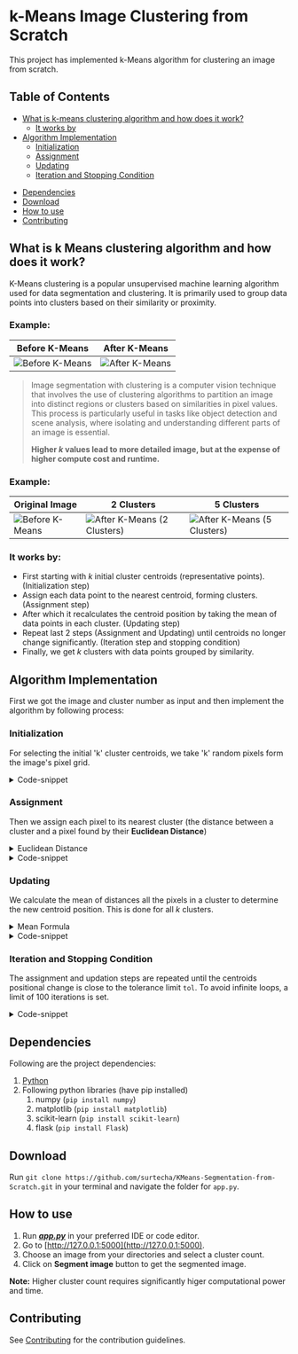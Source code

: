 # k-Means Image Clustering from Scratch

This project has implemented k-Means algorithm for clustering an image from scratch.

## Table of Contents

- [What is k-means clustering algorithm and how does it work?](#what-is-kmeans-clustering-algorithm-and-how-does-it-work)
    - [It works by](#it-works-by)
- [Algorithm Implementation](#algorithm-implementation)
    - [Initialization](#initialization)
    - [Assignment](#assignment)
    - [Updating](#updating)
    - [Iteration and Stopping Condition](#iteration-and-stopping-condition)
<!-- - [Content of repository](#content-of-repository) -->
- [Dependencies](#dependencies)
- [Download](#download)
- [How to use](#how-to-use)
- [Contributing](#contributing)

## What is k Means clustering algorithm and how does it work?
K-Means clustering is a popular unsupervised machine learning algorithm used for data segmentation and clustering. It is primarily used to group data points into clusters based on their similarity or proximity.

### Example:

| Before K-Means                                          | After K-Means                                   |
| --------------------------------------------------------| ----------------------------------------------- |
| ![Before K-Means](README%20resources/before_kmeans.png) | ![After K-Means](README%20resources/after_kmeans.png) |



> Image segmentation with clustering is a computer vision technique that involves the use of clustering algorithms to partition an image into distinct regions or clusters based on similarities in pixel values. This process is particularly useful in tasks like object detection and scene analysis, where isolating and understanding different parts of an image is essential.
>
> **Higher *k* values lead to more detailed image, but at the expense of higher compute cost and runtime.**



### Example:

| Original Image                                            | 2 Clusters                                          | 5 Clusters                                          |
| --------------------------------------------------------- | --------------------------------------------------- | --------------------------------------------------- |
| ![Before K-Means](README%20resources/before_kmeans_img_seg.jpeg 'Before K-Means') | ![After K-Means (2 Clusters)](README%20resources/after_kmeans_img_seg_2.png 'After K-Means (2 Clusters)') | ![After K-Means (5 Clusters)](README%20resources/after_kmeans_img_seg_5.png 'After K-Means (5 Clusters)') |



### It works by:

- First starting with *k* initial cluster centroids (representative points). (Initialization step)
- Assign each data point to the nearest centroid, forming clusters. (Assignment step)
- After which it recalculates the centroid position by taking the mean of data points in each cluster. (Updating step)
- Repeat last 2 steps (Assignment and Updating) until centroids no longer change significantly. (Iteration step and stopping condition)
- Finally, we get *k* clusters with data points grouped by similarity.

## Algorithm Implementation
First we got the image and cluster number as input and then implement the algorithm by following process:

### Initialization
For selecting the initial 'k' cluster centroids, we take 'k' random pixels form the image's pixel grid.

<details>
<summary>Code-snippet</summary>
    
```python:
    def initialize_centroids(self, X):
        random_indices = np.random.choice(X.shape[0], self.n_clusters, replace=False)
        centroids = X[random_indices]
        return centroids
```
</details>

### Assignment

Then we assign each pixel to its nearest cluster (the distance between a cluster and a pixel found by their **Euclidean Distance**)

<details>
  <summary>Euclidean Distance</summary>
  
$d = \sqrt{(x_2 - x_1)^2 + (y_2 - y_1)^2}$
    
Where:
- $(x_1$, $y_1)$ are coordinates of the first point.
- $(x_2$, $y_2)$ are coordinates of the second point.
- $d$ is the Euclidean distance between $(x_1$, $y_1)$ and $(x_2$, $y_2)$
</details>


<details>
<summary>Code-snippet</summary>
    
```python:
    def assign_clusters(self, X):
        distances = pairwise_distances(X, self.centroids)
        labels = np.argmin(distances, axis=1)
        return labels
```
</details>

### Updating

We calculate the mean of distances all the pixels in a cluster to determine the new centroid position. This is done for all *k* clusters.

<details>
<summary>Mean Formula</summary>
 $Mean = \frac{1}{n} \sum d_{i}$
</details>

<details>
<summary>Code-snippet</summary>
    
```python:
    def update_centroids(self, X):
        new_centroids = np.array([X[self.labels == k].mean(axis=0) for k in range(self.n_clusters)])
        return new_centroids
```
</details>

### Iteration and Stopping Condition

The assignment and updation steps are repeated until the centroids positional change is close to the tolerance limit `tol`. To avoid infinite loops, a limit of 100 iterations is set.

<details>
<summary>Code-snippet</summary>
    
```python:
    for _ in range(self.max_iters):
        prev_centroids = self.centroids.copy()
        self.labels = self.assign_clusters(X)
        self.centroids = self.update_centroids(X)
        if np.linalg.norm(self.centroids - prev_centroids) < self.tol:
            break
```
</details>

<!-- ## Content of repository

|S. No|Name|Extension|Language|Contains|
|:---:|:--:|:-------:|:------:|:------:| -->


## Dependencies

Following are the project dependencies:

1) [Python](https://www.python.org/downloads/)
2) Following python libraries (have pip installed)
    1) numpy (``pip install numpy``)
    2) matplotlib (``pip install matplotlib``)
    3) scikit-learn (``pip install scikit-learn``)
    4) flask (``pip install Flask``)

## Download

Run ```git clone https://github.com/surtecha/KMeans-Segmentation-from-Scratch.git``` in your terminal and navigate the folder for `app.py`.

## How to use

1) Run [***app.py***](./app.py) in your preferred IDE or code editor.
2) Go to [http://127.0.0.1:5000](http://127.0.0.1:5000).
3) Choose an image from your directories and select a cluster count. 
4) Click on **Segment image** button to get the segmented image.

**Note:** Higher cluster count requires significantly higer computational power and time.

## Contributing
See [Contributing](./CONTRIBUTING.md) for the contribution guidelines.
